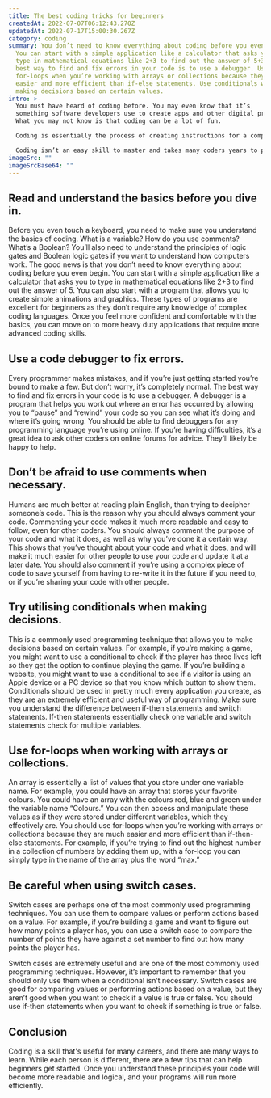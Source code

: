 ```yaml
---
title: The best coding tricks for beginners
createdAt: 2022-07-07T06:12:43.270Z
updatedAt: 2022-07-17T15:00:30.267Z
category: coding
summary: You don’t need to know everything about coding before you even begin.
  You can start with a simple application like a calculator that asks you to
  type in mathematical equations like 2+3 to find out the answer of 5+3. The
  best way to find and fix errors in your code is to use a debugger. Use
  for-loops when you’re working with arrays or collections because they are
  easier and more efficient than if-else statements. Use conditionals when
  making decisions based on certain values.
intro: >-
  You must have heard of coding before. You may even know that it’s
  something software developers use to create apps and other digital products.
  What you may not know is that coding can be a lot of fun.

  Coding is essentially the process of creating instructions for a computer, so that it can understand what you want it to do. These instructions are commonly referred to as ‘code’ because they are strings of characters, words, phrases and symbols that appear in text files with a .txt extension. 

  Coding isn’t an easy skill to master and takes many coders years to perfect their skills. However, there are some basic tips and tricks that everyone new to coding should know. Once you understand these principles your code will become more readable and logical making it much easier for others to follow your logic, which ultimately makes your programs more efficient and easy for other coders to update in future if necessary.
imageSrc: ""
imageSrcBase64: ""
---
```


## Read and understand the basics before you dive in.

Before you even touch a keyboard, you need to make sure you understand the basics of coding. What is a variable? How do you use comments? What’s a Boolean? You’ll also need to understand the principles of logic gates and Boolean logic gates if you want to understand how computers work.
The good news is that you don’t need to know everything about coding before you even begin. You can start with a simple application like a calculator that asks you to type in mathematical equations like 2+3 to find out the answer of 5.
You can also start with a program that allows you to create simple animations and graphics. These types of programs are excellent for beginners as they don’t require any knowledge of complex coding languages. Once you feel more confident and comfortable with the basics, you can move on to more heavy duty applications that require more advanced coding skills.

## Use a code debugger to fix errors.

Every programmer makes mistakes, and if you’re just getting started you’re bound to make a few. But don’t worry, it’s completely normal. 
The best way to find and fix errors in your code is to use a debugger. A debugger is a program that helps you work out where an error has occurred by allowing you to “pause” and “rewind” your code so you can see what it’s doing and where it’s going wrong.
You should be able to find debuggers for any programming language you’re using online. If you’re having difficulties, it’s a great idea to ask other coders on online forums for advice. They’ll likely be happy to help.

## Don’t be afraid to use comments when necessary.

Humans are much better at reading plain English, than trying to decipher someone’s code. This is the reason why you should always comment your code. Commenting your code makes it much more readable and easy to follow, even for other coders.
You should always comment the purpose of your code and what it does, as well as why you’ve done it a certain way. This shows that you’ve thought about your code and what it does, and will make it much easier for other people to use your code and update it at a later date.
You should also comment if you’re using a complex piece of code to save yourself from having to re-write it in the future if you need to, or if you’re sharing your code with other people.

## Try utilising conditionals when making decisions.

This is a commonly used programming technique that allows you to make decisions based on certain values. 
For example, if you’re making a game, you might want to use a conditional to check if the player has three lives left so they get the option to continue playing the game.
If you’re building a website, you might want to use a conditional to see if a visitor is using an Apple device or a PC device so that you know which button to show them.
Conditionals should be used in pretty much every application you create, as they are an extremely efficient and useful way of programming.
Make sure you understand the difference between if-then statements and switch statements. If-then statements essentially check one variable and switch statements check for multiple variables.

## Use for-loops when working with arrays or collections.

An array is essentially a list of values that you store under one variable name. For example, you could have an array that stores your favorite colours. You could have an array with the colours red, blue and green under the variable name “Colours.”
You can then access and manipulate these values as if they were stored under different variables, which they effectively are.
You should use for-loops when you’re working with arrays or collections because they are much easier and more efficient than if-then-else statements.
For example, if you’re trying to find out the highest number in a collection of numbers by adding them up, with a for-loop you can simply type in the name of the array plus the word “max.”

## Be careful when using switch cases.

Switch cases are perhaps one of the most commonly used programming techniques. You can use them to compare values or perform actions based on a value.
For example, if you’re building a game and want to figure out how many points a player has, you can use a switch case to compare the number of points they have against a set number to find out how many points the player has.

Switch cases are extremely useful and are one of the most commonly used programming techniques. However, it’s important to remember that you should only use them when a conditional isn’t necessary.
Switch cases are good for comparing values or performing actions based on a value, but they aren’t good when you want to check if a value is true or false. You should use if-then statements when you want to check if something is true or false.

## Conclusion

Coding is a skill that's useful for many careers, and there are many ways to learn. While each person is different, there are a few tips that can help beginners get started. Once you understand these principles your code will become more readable and logical, and your programs will run more efficiently.
